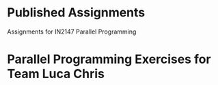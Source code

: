 # Published Assignments

Assignments for IN2147 Parallel Programming
# Parallel Programming Exercises for Team Luca Chris
